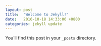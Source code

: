 ```yaml
---
layout: post
title:  "Welcome to Jekyll!"
date:   2016-10-18 14:33:06 +0800
categories: jekyll update
---
```

You’ll find this post in your `_posts` directory. 
